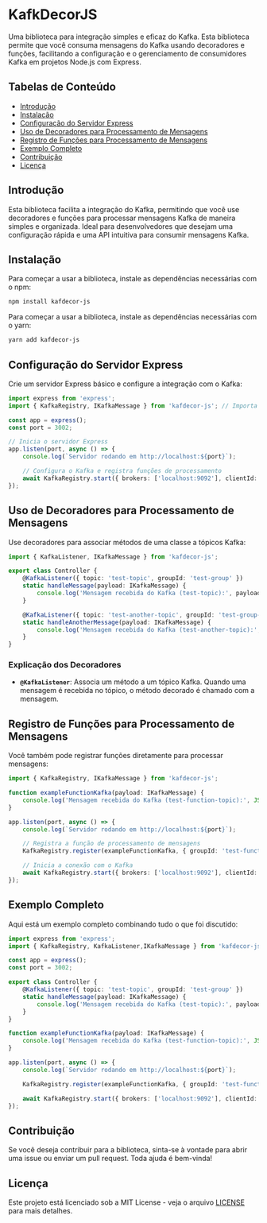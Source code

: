 
# KafkDecorJS

Uma biblioteca para integração simples e eficaz do Kafka. Esta biblioteca permite que você consuma mensagens do Kafka usando decoradores e funções, facilitando a configuração e o gerenciamento de consumidores Kafka em projetos Node.js com Express.

## Tabelas de Conteúdo

- [Introdução](#introdução)
- [Instalação](#instalação)
- [Configuração do Servidor Express](#configuração-do-servidor-express)
- [Uso de Decoradores para Processamento de Mensagens](#uso-de-decoradores-para-processamento-de-mensagens)
- [Registro de Funções para Processamento de Mensagens](#registro-de-funções-para-processamento-de-mensagens)
- [Exemplo Completo](#exemplo-completo)
- [Contribuição](#contribuição)
- [Licença](#licença)

## Introdução

Esta biblioteca facilita a integração do Kafka, permitindo que você use decoradores e funções para processar mensagens Kafka de maneira simples e organizada. Ideal para desenvolvedores que desejam uma configuração rápida e uma API intuitiva para consumir mensagens Kafka.

## Instalação

Para começar a usar a biblioteca, instale as dependências necessárias com o npm:

```bash
npm install kafdecor-js
```

Para começar a usar a biblioteca, instale as dependências necessárias com o yarn:

```bash
yarn add kafdecor-js
```

## Configuração do Servidor Express

Crie um servidor Express básico e configure a integração com o Kafka:

```typescript
import express from 'express';
import { KafkaRegistry, IKafkaMessage } from 'kafdecor-js'; // Importa a configuração do Kafka

const app = express();
const port = 3002;

// Inicia o servidor Express
app.listen(port, async () => {
    console.log(`Servidor rodando em http://localhost:${port}`);

    // Configura o Kafka e registra funções de processamento
    await KafkaRegistry.start({ brokers: ['localhost:9092'], clientId: 'express-test' });
});
```

## Uso de Decoradores para Processamento de Mensagens

Use decoradores para associar métodos de uma classe a tópicos Kafka:

```typescript
import { KafkaListener, IKafkaMessage } from 'kafdecor-js';

export class Controller {
    @KafkaListener({ topic: 'test-topic', groupId: 'test-group' })
    static handleMessage(payload: IKafkaMessage) {
        console.log('Mensagem recebida do Kafka (test-topic):', payload.message);
    }

    @KafkaListener({ topic: 'test-another-topic', groupId: 'test-group-another' })
    static handleAnotherMessage(payload: IKafkaMessage) {
        console.log('Mensagem recebida do Kafka (test-another-topic):', payload.message);
    }
}
```

### Explicação dos Decoradores

- **`@KafkaListener`**: Associa um método a um tópico Kafka. Quando uma mensagem é recebida no tópico, o método decorado é chamado com a mensagem.

## Registro de Funções para Processamento de Mensagens

Você também pode registrar funções diretamente para processar mensagens:

```typescript
import { KafkaRegistry, IKafkaMessage } from 'kafdecor-js';

function exampleFunctionKafka(payload: IKafkaMessage) {
    console.log('Mensagem recebida do Kafka (test-function-topic):', JSON.stringify(payload.message));
}

app.listen(port, async () => {
    console.log(`Servidor rodando em http://localhost:${port}`);

    // Registra a função de processamento de mensagens
    KafkaRegistry.register(exampleFunctionKafka, { groupId: 'test-function-groupId', topic: 'test-function-topic' });

    // Inicia a conexão com o Kafka
    await KafkaRegistry.start({ brokers: ['localhost:9092'], clientId: 'express-test' });
});
```

## Exemplo Completo

Aqui está um exemplo completo combinando tudo o que foi discutido:

```typescript
import express from 'express';
import { KafkaRegistry, KafkaListener,IKafkaMessage } from 'kafdecor-js';

const app = express();
const port = 3002;

export class Controller {
    @KafkaListener({ topic: 'test-topic', groupId: 'test-group' })
    static handleMessage(payload: IKafkaMessage) {
        console.log('Mensagem recebida do Kafka (test-topic):', payload.message);
    }
}

function exampleFunctionKafka(payload: IKafkaMessage) {
    console.log('Mensagem recebida do Kafka (test-function-topic):', JSON.stringify(payload.message));
}

app.listen(port, async () => {
    console.log(`Servidor rodando em http://localhost:${port}`);

    KafkaRegistry.register(exampleFunctionKafka, { groupId: 'test-function-groupId', topic: 'test-function-topic' });

    await KafkaRegistry.start({ brokers: ['localhost:9092'], clientId: 'express-test' });
});
```

## Contribuição

Se você deseja contribuir para a biblioteca, sinta-se à vontade para abrir uma issue ou enviar um pull request. Toda ajuda é bem-vinda!

## Licença

Este projeto está licenciado sob a MIT License - veja o arquivo [LICENSE](./LICENSE) para mais detalhes.
